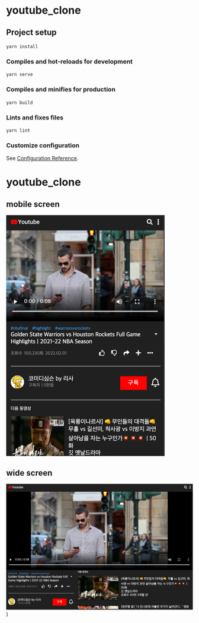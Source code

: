 # youtube_clone

## Project setup
```
yarn install
```

### Compiles and hot-reloads for development
```
yarn serve
```

### Compiles and minifies for production
```
yarn build
```

### Lints and fixes files
```
yarn lint
```

### Customize configuration
See [Configuration Reference](https://cli.vuejs.org/config/).
# youtube_clone

## mobile screen
![small](https://github.com/BrianH29/youtube_clone/blob/main/src/assets/img/mobile.png)

## wide screen
![wide](https://github.com/BrianH29/youtube_clone/blob/main/src/assets/img/widePage.png)
)

